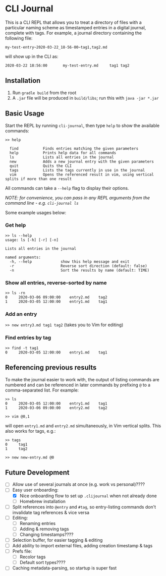 # CLI Journal

This is a CLI REPL that allows you to treat a directory of files with a particular naming scheme as timestamped entries in a digital journal, complete with tags. For example, a journal directory containing the following file:

```
my-test-entry~2020-03-22_18-56-00~tag1,tag2.md
```

will show up in the CLI as:

```
2020-03-22 18:56:00       my-test-entry.md     tag1 tag2
```

## Installation
1. Run `gradle build` from the root
1. A `.jar` file will be produced in `build/libs`; run this with `java -jar *.jar`


## Basic Usage
Start the REPL by running `cli-journal`, then type `help` to show the available commands:

```
>> help

  find           Finds entries matching the given parameters
  help           Prints help data for all commands
  ls             Lists all entries in the journal
  new            Adds a new journal entry with the given parameters
  quit           Quits the CLI
  tags           Lists the tags currently in use in the journal
  vim            Opens the referenced result in vim, using vertical splits if more than one result
```

All commands can take a `--help` flag to display their options.

_NOTE: for convenience, you can pass in any REPL arguments from the command line - e.g. `cli-journal ls`_

Some example usages below:

### Get help
```
>> ls --help
usage: ls [-h] [-r] [-n]

Lists all entries in the journal

named arguments:
  -h, --help             show this help message and exit
  -r                     Reverse sort direction (default: false)
  -n                     Sort the results by name (default: TIME)
```

### Show all entries, reverse-sorted by name 
```
>> ls -rn
0     2020-03-06 09:00:00    entry2.md    tag2
1     2020-03-05 12:00:00    entry1.md    tag1
```


### Add an entry
`>> new entry3.md tag1 tag2` (takes you to Vim for editing)

### Find entries by tag
```
>> find -t tag1
0     2020-03-05 12:00:00    entry1.md    tag1
```

## Referencing previous results
To make the journal easier to work with, the output of listing commands are numbered and can be referenced in later commands by prefixing `@` to a comma-separated list. For example:

```
>> ls
0     2020-03-05 12:00:00    entry1.md    tag1
1     2020-03-06 09:00:00    entry2.md    tag2

>> vim @0,1
```

will open `entry1.md` and `entry2.md` simultaneously, in Vim vertical splits. This also works for tags, e.g.:

```
>> tags
0     tag1
1     tag2

>> new new-entry.md @0
```

## Future Development
* [ ] Allow use of several journals at once (e.g. work vs personal)????
* [ ] Easy user onboarding:
    * [x] Nice onboarding flow to set up `.clijournal` when not already done
    * [ ] Homebrew installation
* [ ] Split references into `@entry` and `#tag`, so entry-listing commands don't invalidate tag references & vice versa
* [ ] Editing:
    * [ ] Renaming entries
    * [ ] Adding & removing tags
    * [ ] Changing timestamps????
* [ ] Selection buffer, for easier tagging & editing
* [ ] Add ability to import external files, adding creation timestamp & tags
* [ ] Prefs file:
    * [ ] Recolor tags
    * [ ] Default sort types????
* [ ] Caching metadata-parsing, so startup is super fast
